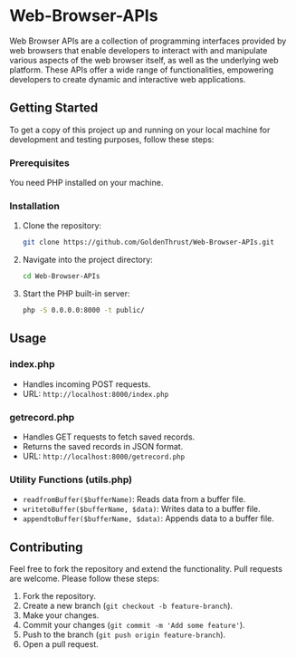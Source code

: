 # Web-Browser-APIs
Web Browser APIs are a collection of programming interfaces provided by web browsers that enable developers to interact with and manipulate various aspects of the web browser itself, as well as the underlying web platform. These APIs offer a wide range of functionalities, empowering developers to create dynamic and interactive web applications.

## Getting Started

To get a copy of this project up and running on your local machine for development and testing purposes, follow these steps:

### Prerequisites

You need PHP installed on your machine.

### Installation

1. Clone the repository:
   ```sh
   git clone https://github.com/GoldenThrust/Web-Browser-APIs.git
   ```
2. Navigate into the project directory:
   ```sh
   cd Web-Browser-APIs
   ```
3. Start the PHP built-in server:
   ```sh
   php -S 0.0.0.0:8000 -t public/
   ```

## Usage

### index.php

- Handles incoming POST requests.
- URL: `http://localhost:8000/index.php`

### getrecord.php

- Handles GET requests to fetch saved records.
- Returns the saved records in JSON format.
- URL: `http://localhost:8000/getrecord.php`

### Utility Functions (utils.php)

- `readfromBuffer($bufferName)`: Reads data from a buffer file.
- `writetoBuffer($bufferName, $data)`: Writes data to a buffer file.
- `appendtoBuffer($bufferName, $data)`: Appends data to a buffer file.

## Contributing

Feel free to fork the repository and extend the functionality. Pull requests are welcome. Please follow these steps:

1. Fork the repository.
2. Create a new branch (`git checkout -b feature-branch`).
3. Make your changes.
4. Commit your changes (`git commit -m 'Add some feature'`).
5. Push to the branch (`git push origin feature-branch`).
6. Open a pull request.